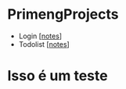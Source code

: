 # PrimengProjects

- Login [[notes](https://docs.google.com/document/d/1p5lDjpvJiY_TApSsTB9H_oKQZCFdv67HtkFf5RSX7K0/edit?usp=sharing)]
- Todolist [[notes](https://docs.google.com/document/d/1a7q8JlgCcJajvqW28XmeLCwJ3WwZ__1ykas1U8qu33M/edit?usp=drive_link)]

# Isso é um teste